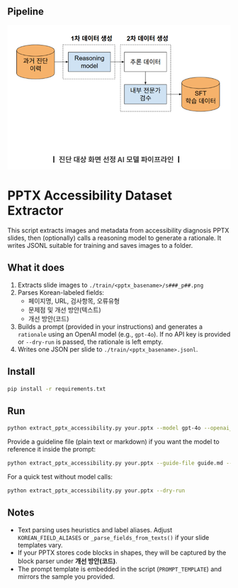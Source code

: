 ## Pipeline

![진단 대상 화면 선정 파이프라인](./assets/dataBuild.png)

# PPTX Accessibility Dataset Extractor

This script extracts images and metadata from accessibility diagnosis PPTX slides,
then (optionally) calls a reasoning model to generate a rationale. It writes
JSONL suitable for training and saves images to a folder.

## What it does
1. Extracts slide images to `./train/<pptx_basename>/s###_p##.png`
2. Parses Korean-labeled fields:
   - 페이지명, URL, 검사항목, 오류유형
   - 문제점 및 개선 방안(텍스트)
   - 개선 방안(코드)
3. Builds a prompt (provided in your instructions) and generates a `rationale`
   using an OpenAI model (e.g., `gpt-4o`). If no API key is provided or `--dry-run`
   is passed, the rationale is left empty.
4. Writes one JSON per slide to `./train/<pptx_basename>.jsonl`.

## Install
```bash
pip install -r requirements.txt
```

## Run
```bash
python extract_pptx_accessibility.py your.pptx --model gpt-4o --openai_api_key $OPENAI_API_KEY
```

Provide a guideline file (plain text or markdown) if you want the model to
reference it inside the prompt:
```bash
python extract_pptx_accessibility.py your.pptx --guide-file guide.md --openai_api_key $OPENAI_API_KEY
```

For a quick test without model calls:
```bash
python extract_pptx_accessibility.py your.pptx --dry-run
```

## Notes
- Text parsing uses heuristics and label aliases. Adjust `KOREAN_FIELD_ALIASES`
  or `_parse_fields_from_texts()` if your slide templates vary.
- If your PPTX stores code blocks in shapes, they will be captured by the block
  parser under **개선 방안(코드)**.
- The prompt template is embedded in the script (`PROMPT_TEMPLATE`) and mirrors
  the sample you provided.
